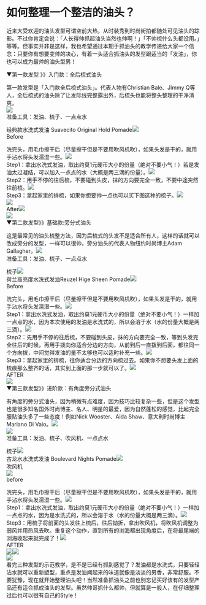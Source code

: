 # 如何整理一个整洁的油头？

近来大受欢迎的油头发型可谓空前大热，从时装秀到时尚街拍都随处可见油头的踪影。不过你肯定会说：「人长得帅抓起油头当然也帅啊！」「不帅梳什么头都没用。」等等。但事实并非是这样，我也希望通过本期手抓油头的教学传递给大家一个信念：只要你有想要变帅的决心，有着一头适合抓油头的发型跟适当的「发油」，你也可以成为最帅的油头型男！  

▼第一款发型 》》入门款：全后梳式油头  

第一款发型是「入门款全后梳式油头」。代表人物有Christian Bale、Jimmy Q等人，全后梳式的油头除了让发际线完整露出外，后梳头也能将整头整理的干净清爽。  
![](https://pic4.zhimg.com/50/995ad733211447266a5974041ff9fdf2_b.jpg)  
准备工具：发油、梳子、一点点水  

经典款水洗式发油 Suavecito Original Hold Pomade![](https://pic3.zhimg.com/50/3f679fae3c69745c36022b829489c4d5_b.jpg)  
Before  

洗完头，用毛巾擦干后（尽量擦干但是不要用吹风机吹），如果头发是干的，就用手沾水将头发濡湿一些。![](https://pic4.zhimg.com/50/e2ab5fe8522c06026862bdf1494591a6_b.jpg)  
Step1：拿出水洗式发油，取出约莫1元硬币大小的份量（绝对不要小气！）若是发油太过凝结，可以加入一点点的水（大概是两三滴的份量）。![](https://pic2.zhimg.com/50/536d7a35a52a4287f7ab16f0aaa8ee65_b.jpg)  
Step2：用手不停的往后梳，不要碰到头皮，抹的方向要完全一致，不要中途突然往前梳。![](https://pic4.zhimg.com/50/7cce94698a852a7272d2ac27faaa47c4_b.jpg)  
Step3：拿起家里的排梳，如果你想要帅一点也可以买下图这种的梳子。![](https://pic3.zhimg.com/50/e0171c6d933ce40c09980c0fb335aecf_b.jpg)  
![](https://pic2.zhimg.com/50/74b0236684a80940769afaff0934aadd_b.jpg)  
After![](https://pic2.zhimg.com/50/651ee3b8432bb8fcbbb4b1e3cc533503_b.jpg)  
![](https://pic3.zhimg.com/50/3f65f187ab35fa10611bea684a7fb40b_b.jpg)  
▼第二款发型》》基础款:旁分式油头  

这是最常见的油头梳整方法，因为后梳式的头发不是适合所有人，这样的话就可以改成旁分的发型，一样可以很帅，旁分油头的代表人物纽约时尚博主Adam Gallagher。![](https://pic1.zhimg.com/50/dcb249472e42f08b73f8ac16ba587781_b.jpg)  
准备工具：发油、梳子、一点点水  

梳子![](https://pic1.zhimg.com/50/db5f0bcbe980cd2146adb87208d40d0a_b.jpg)  
荷兰高亮度水洗式发油Reuzel Hige Sheen Pomade![](https://pic2.zhimg.com/50/8ff99348c47e1b3a4ccfec4059ecb256_b.jpg)  
Before  

洗完头，用毛巾擦干后（尽量擦干但是不要用吹风机吹），如果头发是干的，就用手沾水将头发濡湿一些。![](https://pic2.zhimg.com/50/4c03c4463369eaa305351c6556dff1ce_b.jpg)  
Step1：拿出水洗式发油，取出约莫1元硬币大小的份量（绝对不要小气！）一样加一点点的水，因为本次使用的发油是水洗式的，所以会溶于水（水的份量大概是两三滴）。![](https://pic2.zhimg.com/50/536d7a35a52a4287f7ab16f0aaa8ee65_b.jpg)  
Step2：先用手不停的往后梳，不要碰到头皮，抹的方向要完全一致，等到头发完全往后的时候，再用手拨向你适合分边的方向，从前到后一直拨到后面，都往同一个方向拨，中间觉得发油的量不太够也可以适时补充一些。![](https://pic4.zhimg.com/50/fed565f637ae1f8fdeda8cc3b6bc6948_b.jpg)  
Step3：拿起家里的排梳，往你适合分边的方向梳过去。如果你不想要头发上面的梳痕那么整齐的话，其实到上面的那一步就可以了。![](https://pic4.zhimg.com/50/3801ce9f8be93b33eedaf1d6d94c0fbd_b.jpg)  
AFTER  
![](https://pic2.zhimg.com/50/0e02f9bcf78753f34b18b35161e09cc2_b.jpg)  
▼第三款发型》》进阶款：有角度旁分式油头  

有角度的旁分式油头，因为稍微有点难度，因为技巧比较复杂一些，但是这个发型也是很多知名国外时尚博主、名人、明星的最爱，因为自然蓬松的感觉，比起完全服贴油头多了一些态度！例如Nick Wooster、Aida Shaw、意大利时尚博主Mariano Di Vaio。![](https://pic2.zhimg.com/50/efcd8c5379473774f86ca83da6aa6d85_b.jpg)  
![](https://pic2.zhimg.com/50/18593649cc4f84edcd0477960d3acd54_b.jpg)  
准备工具：发油、梳子、吹风机、一点点水  

梳子![](https://pic3.zhimg.com/50/bc4e829df75547b74c60c3b3f0576e53_b.jpg)  
古龙水水洗式发油 Boulevard Nights Pomade![](https://pic1.zhimg.com/50/67990398c22052b4a5961af20803ef8c_b.jpg)  
吹风机  
![](https://pic1.zhimg.com/50/f38239ca77dba113987b9b32aec36b94_b.jpg)  
before  

洗完头，用毛巾擦干后（尽量擦干但是不要用吹风机吹），如果头发是干的，就用手沾水将头发濡湿一些。![](https://pic3.zhimg.com/50/39ac8302711fbf9f72f4b0c554c99d85_b.jpg)  
Step1：拿出水洗式发油，取出约莫1元硬币大小的份量（绝对不要小气！）一样加一点点的水，因为是水洗式的，所以会溶于水（水的份量大概是两三滴）。![](https://pic2.zhimg.com/50/536d7a35a52a4287f7ab16f0aaa8ee65_b.jpg)  
Step3：用梳子将前面的头发往上梳后，往后拗折，拿出吹风机，将吹风机调整为弱风并用热风去吹。重复这个动作，直到所有的浏海都出现角度后，在将最尾端的浏海收起来就完成了！![](https://pic2.zhimg.com/50/7231ab5d33e90b78302f79f1fb9c6658_b.jpg)  
AFTER  
![](https://pic2.zhimg.com/50/d8902cf812df9e5e54efa09d51241d7c_b.jpg)![](https://pic1.zhimg.com/50/4bcc8e236e1516c5548d5e67dc911eb5_b.jpg)  
![](https://pic3.zhimg.com/50/52b9e654ca7726203c9364ce9f6d7f1d_b.jpg)  
看完三种发型的示范教学，是不是已经有抓到感觉了？发油都是水洗式，只要轻轻沾水就可以重新塑型，重点是发油闻起来的味道就像是淡淡的男香，非常舒服。不要犹豫，现在就开始整理油头吧！当然准备抓油头之前也别忘记买好该有的发型产品还有适合抓成油头的发型。虽然帅哥抓什么都帅，但就算是一般人，在仔细整理过后也可以很有自己的Style！